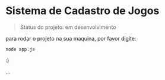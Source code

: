 # Sistema de Cadastro de Jogos

> Status do projeto: em desenvolvimento

para rodar o projeto na sua maquina, por favor digite:

```
node app.js
```
:) 

...
